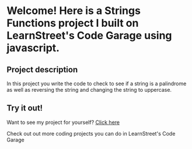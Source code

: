 
Welcome! Here is a Strings Functions project I built on LearnStreet's Code Garage using javascript.
===============================================================================================================

Project description
-------------------------

In this project you write the code to check to see if a string is a palindrome as well as reversing the string and changing the string to uppercase.

Try it out!
--------------

Want to see my project for yourself? [Click here](http://www.learnstreet.com//profile/53c7ad034d9fa30c37df911e?page_name=project)

Check out out more coding projects you can do in LearnStreet's Code Garage
		